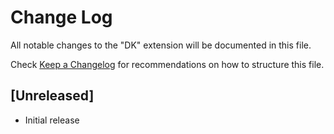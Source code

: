 # Change Log

All notable changes to the "DK" extension will be documented in this file.

Check [Keep a Changelog](http://keepachangelog.com/) for recommendations on how to structure this file.

## [Unreleased]

- Initial release